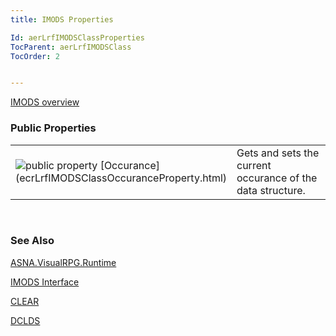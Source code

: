 ```yaml
---
title: IMODS Properties

Id: aerLrfIMODSClassProperties
TocParent: aerLrfIMODSClass
TocOrder: 2


---
```


[IMODS overview](ecrLrfIMODSClass.html) 

### Public Properties
<table class="dtTABLE" id="Table3" cellspacing="0">
                <colgroup span="1">
                    <col span="1" valign="top" width="20%" />
                    <col span="1" width="79.99%" />
                </colgroup>
                <tr>
                    <td colspan="1" rowspan="1">
                        <img alt="public property" src="../Images/property.bmp" border="0" /> [Occurance](ecrLrfIMODSClassOccuranceProperty.html)
                    </td>
                    <td colspan="1" rowspan="1">Gets and sets the current occurance of the data structure.</td>
                </tr>
</table>

<br />

### See Also
[ASNA.VisualRPG.Runtime](ecrLrfRuntimeNamespace.html)

[IMODS Interface](ecrLrfIMODSClass.html)

[CLEAR](CLEAR.html)

[DCLDS](DCLDS.html) 
